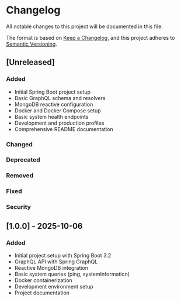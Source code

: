 # Changelog

All notable changes to this project will be documented in this file.

The format is based on [Keep a Changelog](https://keepachangelog.com/en/1.0.0/),
and this project adheres to [Semantic Versioning](https://semver.org/spec/v2.0.0.html).

## [Unreleased]

### Added
- Initial Spring Boot project setup
- Basic GraphQL schema and resolvers
- MongoDB reactive configuration
- Docker and Docker Compose setup
- Basic system health endpoints
- Development and production profiles
- Comprehensive README documentation

### Changed

### Deprecated

### Removed

### Fixed

### Security

## [1.0.0] - 2025-10-06

### Added
- Initial project setup with Spring Boot 3.2
- GraphQL API with Spring GraphQL
- Reactive MongoDB integration
- Basic system queries (ping, systemInformation)
- Docker containerization
- Development environment setup
- Project documentation
